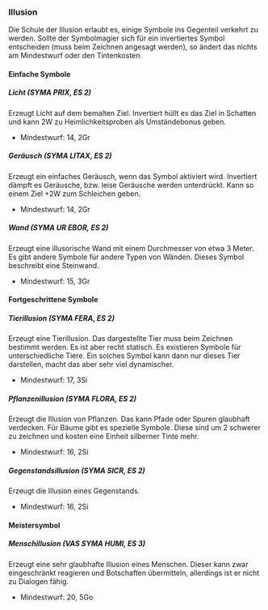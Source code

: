 ### Illusion
Die Schule der Illusion erlaubt es, einige Symbole ins Gegenteil verkehrt zu werden. Sollte der Symbolmagier sich für ein invertiertes Symbol entscheiden (muss beim Zeichnen angesagt werden), so ändert das nichts am Mindestwurf oder den Tintenkosten.

#### Einfache Symbole

##### Licht (SYMA PRIX, ES 2)
Erzeugt Licht auf dem bemalten Ziel. Invertiert hüllt es das Ziel in Schatten und kann 2W zu Heimlichkeitsproben als Umständebonus geben.
* Mindestwurf: 14, 2Gr

##### Geräusch (SYMA LITAX, ES 2)
Erzeugt ein einfaches Geräusch, wenn das Symbol aktiviert wird. Invertiert dämpft es Geräusche, bzw. leise Geräusche werden unterdrückt. Kann so einem Ziel +2W zum Schleichen geben.
* Mindestwurf: 14, 2Gr

##### Wand (SYMA UR EBOR, ES 2)
Erzeugt eine illusorische Wand mit einem Durchmesser von etwa 3 Meter. Es gibt andere Symbole für andere Typen von Wänden. Dieses Symbol beschreibt eine Steinwand.
* Mindestwurf: 15, 3Gr

#### Fortgeschrittene Symbole

##### Tierillusion (SYMA FERA, ES 2)
Erzeugt eine Tierillusion. Das dargestellte Tier muss beim Zeichnen bestimmt werden. Es ist aber recht statisch. Es existieren Symbole für unterschiedliche Tiere. Ein solches Symbol kann dann nur dieses Tier darstellen, macht das aber sehr viel dynamischer.
* Mindestwurf: 17, 3Si

##### Pflanzenillusion (SYMA FLORA, ES 2)
Erzeugt die Illusion von Pflanzen. Das kann Pfade oder Spuren glaubhaft verdecken.
Für Bäume gibt es spezielle Symbole. Diese sind um 2 schwerer zu zeichnen und kosten eine Einheit silberner Tinte mehr.
* Mindestwurf: 16, 2Si

##### Gegenstandsillusion (SYMA SICR, ES 2)
Erzeugt die Illusion eines Gegenstands.
* Mindestwurf: 16, 2Si

#### Meistersymbol

##### Menschillusion (VAS SYMA HUMI, ES 3)
Erzeugt eine sehr glaubhafte Illusion eines Menschen. Dieser kann zwar eingeschränkt reagieren und Botschaften übermitteln, allerdings ist er nicht zu Dialogen fähig.
* Mindestwurf: 20, 5Go
